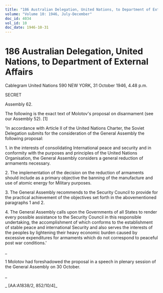 ```yaml
---
title: "186 Australian Delegation, United Nations, to Department of External Affairs"
volume: "Volume 10: 1946, July-December"
doc_id: 4034
vol_id: 10
doc_date: 1946-10-31
---
```


# 186 Australian Delegation, United Nations, to Department of External Affairs

Cablegram United Nations 590 NEW YORK, 31 October 1946, 4.48 p.m.

SECRET

Assembly 62.

The following is the exact text of Molotov's proposal on disarmament (see our Assembly 52). [1]

'In accordance with Article II of the United Nations Charter, the Soviet Delegation submits for the consideration of the General Assembly the following proposal:

1\. in the interests of consolidating International peace and security and in conformity with the purposes and principles of the United Nations Organisation, the General Assembly considers a general reduction of armaments necessary.

2\. The implementation of the decision on the reduction of armaments should include as a primary objective the banning of the manufacture and use of atomic energy for Military purposes.

3\. The General Assembly recommends to the Security Council to provide for the practical achievement of the objectives set forth in the abovementioned paragraphs 1 and 2.

4\. The General Assembly calls upon the Governments of all States to render every possible assistance to the Security Council in this responsible undertaking, the accomplishment of which conforms to the establishment of stable peace and international Security and also serves the interests of the peoples by lightening their heavy economic burden caused by excessive expenditures for armaments which do not correspond to peaceful post war conditions.'

_

1 Molotov had foreshadowed the proposal in a speech in plenary session of the General Assembly on 30 October.

_

_ [AA:A1838/2, 852/10/4]_
